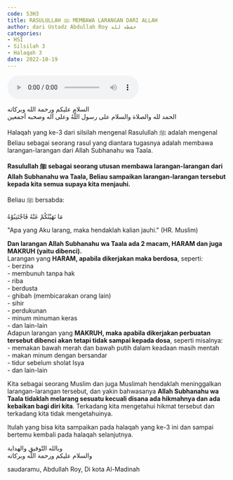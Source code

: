 ```yaml
---
code: S3H3
title: RASULULLAH ﷺ MEMBAWA LARANGAN DARI ALLAH
author: dari Ustadz Abdullah Roy حفظه لله
categories:
- HSI
- Silsilah 3
- Halaqah 3
date: 2022-10-19
---
```


<audio controls="" src="https://docs.google.com/uc?export=open&id=1-P0nrojOi8lkWfQABiB4v-KQYKemyo2q"></audio>

<div class="dalil">
  السلام عليكم ورحمة الله وبركاته
  <br>
  الحمد لله والصلاة والسلام على رسول اللَّهُ وعلى آله وصحبه أجمعين
</div>

Halaqah yang ke-3 dari silsilah mengenal Rasulullah ﷺ adalah mengenal Beliau sebagai seorang rasul yang diantara tugasnya adalah membawa larangan-larangan dari Allah Subhanahu wa Taala.

<b>Rasulullah ﷺ sebagai seorang utusan membawa larangan-larangan dari Allah Subhanahu wa Taala, Beliau sampaikan larangan-larangan tersebut kepada kita semua supaya kita menjauhi.</b> 

Beliau ﷺ bersabda:
<div class="dalil">
  مَا نَهَيْتُكُمْ عَنْهُ فَاجْتَنِبُوْهُ
  <p>
  "Apa yang Aku larang, maka hendaklah kalian jauhi." (HR. Muslim)
  </p>
</div>

<p>
  <b>Dan larangan Allah Subhanahu wa Taala ada 2 macam, HARAM dan juga MAKRUH (yaitu dibenci).</b>
  <br>Larangan yang <b>HARAM, apabila dikerjakan maka berdosa</b>, seperti:
  <br>- berzina
  <br>- membunuh tanpa hak
  <br>- riba
  <br>- berdusta
  <br>- ghibah (membicarakan orang lain)
  <br>- sihir
  <br>- perdukunan
  <br>- minum minuman keras
  <br>- dan lain-lain
  <br>Adapun larangan yang <b>MAKRUH, maka apabila dikerjakan perbuatan tersebut dibenci akan tetapi tidak sampai kepada dosa</b>, seperti misalnya:
  <br>- memakan bawah merah dan bawah putih dalam keadaan masih mentah
  <br>- makan minum dengan bersandar
  <br>- tidur sebelum sholat Isya
  <br>- dan lain-lain
</p>

Kita sebagai seorang Muslim dan juga Muslimah hendaklah meninggalkan larangan-larangan tersebut, dan yakin bahwasanya <b>Allah Subhanahu wa Taala tidaklah melarang sesuatu kecuali disana ada hikmahnya dan ada kebaikan bagi diri kita</b>. Terkadang kita mengetahui hikmat tersebut dan terkadang kita tidak mengetahuinya.

Itulah yang bisa kita sampaikan pada halaqah yang ke-3 ini dan sampai bertemu kembali pada halaqah selanjutnya.

<div class="dalil">
  وبالله التّوفيق والهداية
  <br>
  والسلام عليكم ورحمة اللّه وبركاته
</div>

<p class="signature">
  saudaramu, Abdullah Roy, 
  Di kota Al-Madinah
</p>
